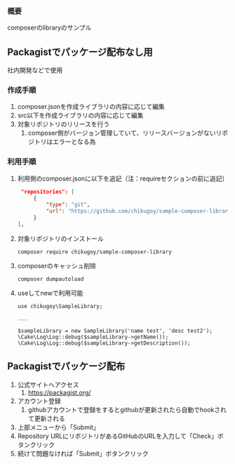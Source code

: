 ### 概要

composerのlibraryのサンプル  

## Packagistでパッケージ配布なし用

社内開発などで使用

### 作成手順

1. composer.jsonを作成ライブラリの内容に応じて編集
2. src以下を作成ライブラリの内容に応じて編集
3. 対象リポジトリのリリースを行う
   1. composer側がバージョン管理していて、リリースバージョンがないリポジトリはエラーとなる為

### 利用手順

1. 利用側のcomposer.jsonに以下を追記（注：requireセクションの前に追記）
      ```json 
       "repositories": [
           {
               "type": "git",
               "url": "https://github.com/chikugoy/sample-composer-library"
           }
      ],
      ```
2. 対象リポジトリのインストール
   ```shell
   composer require chikugoy/sample-composer-library
   ```
3. composerのキャッシュ削除
   ```shell
   composer dumpautoload
   ```
4. useしてnewで利用可能
   ```shell
   use chikugoy\SampleLibrary;
   
   ...
   
   $sampleLibrary = new SampleLibrary('name test', 'desc test2');
   \Cake\Log\Log::debug($sampleLibrary->getName());
   \Cake\Log\Log::debug($sampleLibrary->getDescription());
   ```
## Packagistでパッケージ配布

1. 公式サイトへアクセス
   1. https://packagist.org/
2. アカウント登録
   1. githubアカウントで登録をするとgithubが更新されたら自動でhookされて更新される
3. 上部メニューから「Submit」
4. Repository URLにリポジトリがあるGitHubのURLを入力して「Check」ボタンクリック
5. 続けて問題なければ「Submit」ボタンクリック

